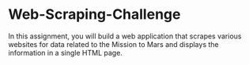 # Web-Scraping-Challenge
In this assignment, you will build a web application that scrapes various websites for data related to the Mission to Mars and displays the information in a single HTML page.
